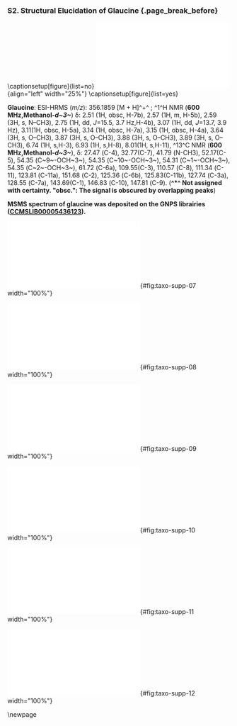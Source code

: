### S2. Structural Elucidation of Glaucine {.page_break_before}

\captionsetup[figure]{list=no}
![](images/RUZIUYOSRDWYQF.pdf "RUZIUYOSRDWYQF"){align="left" width="25%"}
\captionsetup[figure]{list=yes}

**Glaucine**: ESI-HRMS (*m/z*): 356.1859 [M + H]^+^ ; ^1^H NMR (**600 MHz,Methanol-*d~3~***) δ: 2.51 (1H, obsc, H-7b), 2.57 (1H, m, H-5b), 2.59 (3H, s, N–CH3), 2.75 (1H, dd, *J*=15.5, 3.7 Hz,H-4b), 3.07 (1H, dd, *J*=13.7, 3.9 Hz), 3.11(1H, obsc, H-5a), 3.14 (1H, obsc, H-7a), 3.15 (1H, obsc, H-4a), 3.64 (3H, s, O–CH3), 3.87 (3H, s, O–CH3), 3.88 (3H, s, O–CH3), 3.89 (3H, s, O–CH3), 6.74 (1H, s,H-3), 6.93 (1H, s,H-8), 8.01(1H, s,H-11), ^13^C NMR (**600 MHz,Methanol-*d~3~***), δ: 27.47 (C-4), 32.77(C-7), 41.79 (N-CH3), 52.17(C-5), 54.35 (C~9~-OCH~3~), 54.35 (C~10~-OCH~3~), 54.31 (C~1~-OCH~3~), 54.35 (C~2~-OCH~3~), 61.72 (C-6a), 109.55(C-3), 110.57 (C-8), 111.34 (C-11), 123.81 (C-11a), 151.68 (C-2), 125.36 (C-6b), 125.83(C-11b), 127.74 (C-3a), 128.55 (C-7a), 143.69(C-1), 146.83 (C-10), 147.81 (C-9). (**^\*^ Not assigned with certainty. "obsc.": The signal is obscured by overlapping peaks**)

**MSMS spectrum of glaucine was deposited on the GNPS librairies ([CCMSLIB00005436123](https://gnps.ucsd.edu/ProteoSAFe/gnpslibraryspectrum.jsp?SpectrumID=CCMSLIB00005436123)).**

![<sup>1</sup>H NMR spectrum of glaucine](images/taxo-supp-07.pdf "taxo-supp-07"){#fig:taxo-supp-07 width="100%"}

![COSY spectrum of glaucine](images/taxo-supp-08.pdf "taxo-supp-08"){#fig:taxo-supp-08 width="100%"}

![DEPT spectrum of glaucine](images/taxo-supp-09.pdf "taxo-supp-09"){#fig:taxo-supp-09 width="100%"}

![DEPT-HSQC spectrum of glaucine](images/taxo-supp-10.pdf "taxo-supp-10"){#fig:taxo-supp-10 width="100%"}

![HMBC spectrum of glaucine](images/taxo-supp-11.pdf "taxo-supp-11"){#fig:taxo-supp-11 width="100%"}

![HRMS spectrum of glaucine](images/taxo-supp-12.pdf "taxo-supp-12"){#fig:taxo-supp-12 width="100%"}

\newpage